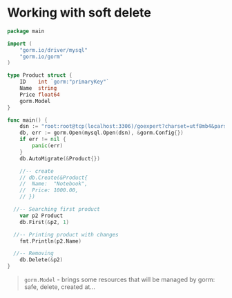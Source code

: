# Working with soft delete

```go
package main

import (
	"gorm.io/driver/mysql"
	"gorm.io/gorm"
)

type Product struct {
	ID    int `gorm:"primaryKey"`
	Name  string
	Price float64
	gorm.Model
}

func main() {
	dsn := "root:root@tcp(localhost:3306)/goexpert?charset=utf8mb4&parseTime=True&loc=Local"
	db, err := gorm.Open(mysql.Open(dsn), &gorm.Config{})
	if err != nil {
		panic(err)
	}
	db.AutoMigrate(&Product{})

	//-- create
	// db.Create(&Product{
	// 	Name:  "Notebook",
	// 	Price: 1000.00,
	// })

  //-- Searching first product
	var p2 Product
	db.First(&p2, 1)

  //-- Printing product with changes
	fmt.Println(p2.Name)

  //-- Removing
	db.Delete(&p2)
}
```

> `gorm.Model` - brings some resources that will be managed by gorm: safe, delete, created at...